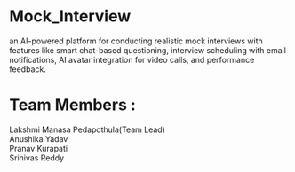 # Mock_Interview
an AI-powered platform for conducting realistic mock interviews with features like smart chat-based questioning, interview scheduling with email notifications, AI avatar integration for video calls, and performance feedback.
# Team Members :
Lakshmi Manasa Pedapothula(Team Lead)         
Anushika Yadav        
Pranav Kurapati          
Srinivas Reddy                
